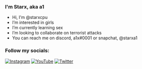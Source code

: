 ### I'm Starx, aka a1 

- Hi, I’m @starxcpu
- I’m interested in girls
- I’m currently learning sex
- I’m looking to collaborate on terrorist attacks
- You can reach me on discord, a1x#0001 or snapchat, @starxa1

### Follow my socials:

[![Instagram](https://cdn.jsdelivr.net/npm/simple-icons@v3/icons/instagram.svg)](https://www.instagram.com/starxa1)
[![YouTube](https://cdn.jsdelivr.net/npm/simple-icons@v3/icons/youtube.svg)](https://www.youtube.com/starxa1)
[![Twitter](https://cdn.jsdelivr.net/npm/simple-icons@v3/icons/twitter.svg)](https://www.twitter.com/starxcpu)
